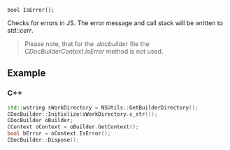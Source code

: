 `bool IsError();`

Checks for errors in JS. The error message and call stack will be written to *std::cerr*.

> Please note, that for the *.docbuilder* file the *CDocBuilderContext.IsError* method is not used.

## Example

### C++

```cpp
std::wstring sWorkDirectory = NSUtils::GetBuilderDirectory();
CDocBuilder::Initialize(sWorkDirectory.c_str());
CDocBuilder oBuilder;
CContext oContext = oBuilder.GetContext();
bool bError = oContext.IsError();
CDocBuilder::Dispose();
```
